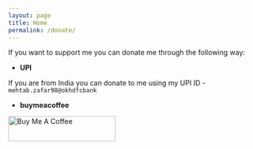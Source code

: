 ```yaml
---
layout: page
title: Home
permalink: /donate/
---
```


If you want to support me you can donate me through the following way:

* __UPI__

If you are from India you can donate to me using my UPI ID - `mehtab.zafar98@okhdfcbank`

* __buymeacoffee__

<a href="https://www.buymeacoffee.com/mzfr" target="_blank"><img src="https://cdn.buymeacoffee.com/buttons/lato-blue.png" alt="Buy Me A Coffee" style="height: 51px !important;width: 217px !important;" ></a>
